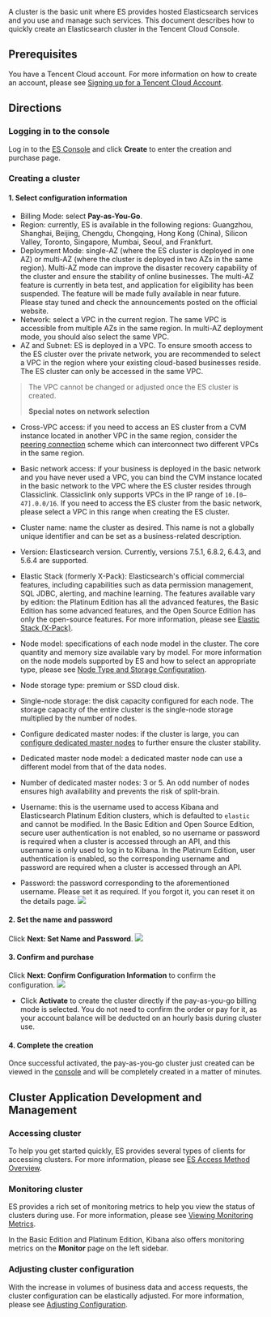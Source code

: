 A cluster is the basic unit where ES provides hosted Elasticsearch services and you use and manage such services. This document describes how to quickly create an Elasticsearch cluster in the Tencent Cloud Console.

## Prerequisites

You have a Tencent Cloud account. For more information on how to create an account, please see [Signing up for a Tencent Cloud Account](https://intl.cloud.tencent.com/document/product/378/17985).

## Directions

### Logging in to the console

Log in to the [ES Console](https://console.cloud.tencent.com/es) and click **Create** to enter the creation and purchase page.

### Creating a cluster

#### 1. Select configuration information

- Billing Mode: select **Pay-as-You-Go**.  
- Region: currently, ES is available in the following regions: Guangzhou, Shanghai, Beijing, Chengdu, Chongqing, Hong Kong (China), Silicon Valley, Toronto, Singapore, Mumbai, Seoul, and Frankfurt.
- Deployment Mode: single-AZ (where the ES cluster is deployed in one AZ) or multi-AZ (where the cluster is deployed in two AZs in the same region). Multi-AZ mode can improve the disaster recovery capability of the cluster and ensure the stability of online businesses. The multi-AZ feature is currently in beta test, and application for eligibility has been suspended. The feature will be made fully available in near future. Please stay tuned and check the announcements posted on the official website.
- Network: select a VPC in the current region. The same VPC is accessible from multiple AZs in the same region. In multi-AZ deployment mode, you should also select the same VPC.
- AZ and Subnet: ES is deployed in a VPC. To ensure smooth access to the ES cluster over the private network, you are recommended to select a VPC in the region where your existing cloud-based businesses reside. The ES cluster can only be accessed in the same VPC.

> The VPC cannot be changed or adjusted once the ES cluster is created.
> 
> **Special notes on network selection**
 - Cross-VPC access: if you need to access an ES cluster from a CVM instance located in another VPC in the same region, consider the [peering connection](https://console.cloud.tencent.com/vpc/conn) scheme which can interconnect two different VPCs in the same region.
 - Basic network access: if your business is deployed in the basic network and you have never used a VPC, you can bind the CVM instance located in the basic network to the VPC where the ES cluster resides through Classiclink.
  Classiclink only supports VPCs in the IP range of `10.[0–47].0.0/16`. If you need to access the ES cluster from the basic network, please select a VPC in this range when creating the ES cluster.
	
- Cluster name: name the cluster as desired. This name is not a globally unique identifier and can be set as a business-related description.
- Version: Elasticsearch version. Currently, versions 7.5.1, 6.8.2, 6.4.3, and 5.6.4 are supported.
- Elastic Stack (formerly X-Pack): Elasticsearch's official commercial features, including capabilities such as data permission management, SQL JDBC, alerting, and machine learning. The features available vary by edition: the Platinum Edition has all the advanced features, the Basic Edition has some advanced features, and the Open Source Edition has only the open-source features. For more information, please see [Elastic Stack (X-Pack)](https://intl.cloud.tencent.com/document/product/845/30943).
- Node model: specifications of each node model in the cluster. The core quantity and memory size available vary by model. For more information on the node models supported by ES and how to select an appropriate type, please see [Node Type and Storage Configuration](https://intl.cloud.tencent.com/document/product/845/19551).
- Node storage type: premium or SSD cloud disk.
- Single-node storage: the disk capacity configured for each node. The storage capacity of the entire cluster is the single-node storage multiplied by the number of nodes.
- Configure dedicated master nodes: if the cluster is large, you can [configure dedicated master nodes](https://intl.cloud.tencent.com/document/product/845/19879) to further ensure the cluster stability.
- Dedicated master node model: a dedicated master node can use a different model from that of the data nodes.
- Number of dedicated master nodes: 3 or 5. An odd number of nodes ensures high availability and prevents the risk of split-brain.
- Username: this is the username used to access Kibana and Elasticsearch Platinum Edition clusters, which is defaulted to `elastic` and cannot be modified. In the Basic Edition and Open Source Edition, secure user authentication is not enabled, so no username or password is required when a cluster is accessed through an API, and this username is only used to log in to Kibana. In the Platinum Edition, user authentication is enabled, so the corresponding username and password are required when a cluster is accessed through an API.
- Password: the password corresponding to the aforementioned username. Please set it as required. If you forgot it, you can reset it on the details page.
![](https://main.qcloudimg.com/raw/9f1f7bfe2988f7e57235c66f5162c20c.jpg)

#### 2. Set the name and password
Click **Next: Set Name and Password**.
![](https://main.qcloudimg.com/raw/9eab152498cd0bfa0ae0531243c7fe5f.jpg)

#### 3. Confirm and purchase

Click **Next: Confirm Configuration Information** to confirm the configuration.
![](https://main.qcloudimg.com/raw/d151fbccf049b07854c9f2420994088a.jpg)

- Click **Activate** to create the cluster directly if the pay-as-you-go billing mode is selected. You do not need to confirm the order or pay for it, as your account balance will be deducted on an hourly basis during cluster use.

#### 4. Complete the creation
Once successful activated, the pay-as-you-go cluster just created can be viewed in the [console](https://console.cloud.tencent.com/es) and will be completely created in a matter of minutes.

## Cluster Application Development and Management

### Accessing cluster

To help you get started quickly, ES provides several types of clients for accessing clusters. For more information, please see [ES Access Method Overview](https://intl.cloud.tencent.com/document/product/845/19539).

### Monitoring cluster

ES provides a rich set of monitoring metrics to help you view the status of clusters during use. For more information, please see [Viewing Monitoring Metrics](https://intl.cloud.tencent.com/document/product/845/30947).

In the Basic Edition and Platinum Edition, Kibana also offers monitoring metrics on the **Monitor** page on the left sidebar.

### Adjusting cluster configuration

With the increase in volumes of business data and access requests, the cluster configuration can be elastically adjusted. For more information, please see [Adjusting Configuration](https://intl.cloud.tencent.com/document/product/845/30944).


